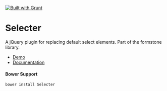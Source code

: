 <a href="http://gruntjs.com" target="_blank"><img src="https://cdn.gruntjs.com/builtwith.png" alt="Built with Grunt"></a>
# Selecter

A jQuery plugin for replacing default select elements. Part of the formstone library.

- [Demo](http://www.benplum.com/components/Selecter/demo/index.html)
- [Documentation](http://www.benplum.com/formstone/selecter/)

#### Bower Support

`bower install Selecter`